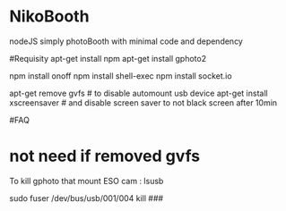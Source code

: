 # NikoBooth
nodeJS simply photoBooth with minimal code and dependency

#Requisity
apt-get install npm
apt-get install gphoto2

npm install onoff
npm install shell-exec
npm install socket.io


apt-get remove gvfs # to disable automount usb device
apt-get install xscreensaver # and disable screen saver to not black screen after 10min


#FAQ

# not need if removed gvfs
To kill gphoto that mount ESO cam : 
lsusb

sudo fuser /dev/bus/usb/001/004
kill ###


